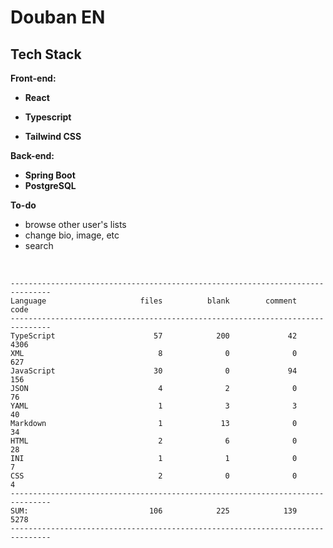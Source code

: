 # Douban EN

## Tech Stack

**Front-end:**

- **React**

- **Typescript**

- **Tailwind CSS**

**Back-end:**

- **Spring Boot**
- **PostgreSQL**

**To-do**

- browse other user's lists
- change bio, image, etc
- search

<br>

```
-------------------------------------------------------------------------------
Language                     files          blank        comment           code
-------------------------------------------------------------------------------
TypeScript                      57            200             42           4306
XML                              8              0              0            627
JavaScript                      30              0             94            156
JSON                             4              2              0             76
YAML                             1              3              3             40
Markdown                         1             13              0             34
HTML                             2              6              0             28
INI                              1              1              0              7
CSS                              2              0              0              4
-------------------------------------------------------------------------------
SUM:                           106            225            139           5278
-------------------------------------------------------------------------------


```
